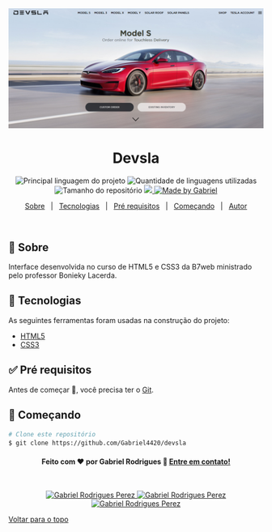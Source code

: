 <div align="center" id="top"> 
  <img src="src/assets/images/HomeApp.png" alt="Devsla" />  
</div>

<h1 align="center">Devsla</h1>

<p align="center">
  <img alt="Principal linguagem do projeto" src="https://img.shields.io/github/languages/top/Gabriel4420/devsla?color=56BEB8">

  <img alt="Quantidade de linguagens utilizadas" src="https://img.shields.io/github/languages/count/Gabriel4420/devsla?color=56BEB8">

  <img alt="Tamanho do repositório" src="https://img.shields.io/github/repo-size/Gabriel4420/devsla?color=56BEB8">

  <a href="https://www.codacy.com/manual/Gabriel4420/devsla?utm_source=github.com&amp;utm_medium=referral&amp;utm_content=Gabriel4420/devsla&amp;utm_campaign=Badge_Grade">
    <img src="https://app.codacy.com/project/badge/Grade/6dd6b46abeb14e99935a2b9ac5c6ede2"/>
  </a>

   <a href="https://www.linkedin.com/in/gabriel-rodrigues-perez-2069b072/">
    <img alt="Made by Gabriel" src="https://img.shields.io/badge/made%20by-Gabriel-%2304D361">
  </a>
  
  
</p>


<p align="center">
  <a href="#dart-sobre">Sobre</a> &#xa0; | &#xa0; 
  <a href="#rocket-tecnologias">Tecnologias</a> &#xa0; | &#xa0;
  <a href="#white_check_mark-pré-requesitos">Pré requisitos</a> &#xa0; | &#xa0;
  <a href="#checkered_flag-começando">Começando</a> &#xa0; | &#xa0;
  <a href="https://github.com/Gabriel4420" target="_blank">Autor</a>
</p>

<br>

## :dart: Sobre ##

Interface desenvolvida no curso de HTML5 e CSS3 da B7web ministrado pelo professor Bonieky Lacerda.

## :rocket: Tecnologias ##

As seguintes ferramentas foram usadas na construção do projeto:

- [HTML5](https://alunos.b7web.com.br/curso/html5-e-css3/devsla-deixando-responsivo)
- [CSS3](https://alunos.b7web.com.br/curso/html5-e-css3/devsla-deixando-responsivo)


## :white_check_mark: Pré requisitos ##

Antes de começar :checkered_flag:, você precisa ter o [Git](https://git-scm.com).

## :checkered_flag: Começando ##

```bash
# Clone este repositório
$ git clone https://github.com/Gabriel4420/devsla

```


<h4 align="center">
  Feito com ❤️ por Gabriel Rodrigues 👋️ <a href="mailto:gabriel_rodrigues_perez@hotmail.com">Entre em contato!</a>
</h4>

&#xa0;

<p align="center">

  <a href="https://www.linkedin.com/in/gabriel-rodrigues-perez-2069b072/">
    <img alt="Gabriel Rodrigues Perez" src="https://img.shields.io/badge/LinkedIn-Gabriel_Rodrigues-0e76a8?style=flat&logoColor=white&logo=linkedin">
  </a>
  <a href="https://www.facebook.com/gabriel.rodrigues.perez">
    <img alt="Gabriel Rodrigues Perez" src="https://img.shields.io/badge/Facebook-Gabriel_Rodrigues-1778F2?style=flat&logoColor=white&logo=facebook">
  </a>
  <a href="https://www.instagram.com/gabriel_rodrigues_perez/">
    <img alt="Gabriel Rodrigues Perez" src="https://img.shields.io/badge/Instagram-@gabriel4420-833AB4?style=flat&logoColor=white&logo=instagram">
  </a>
  
  
</p>

<a href="#top">Voltar para o topo</a>
